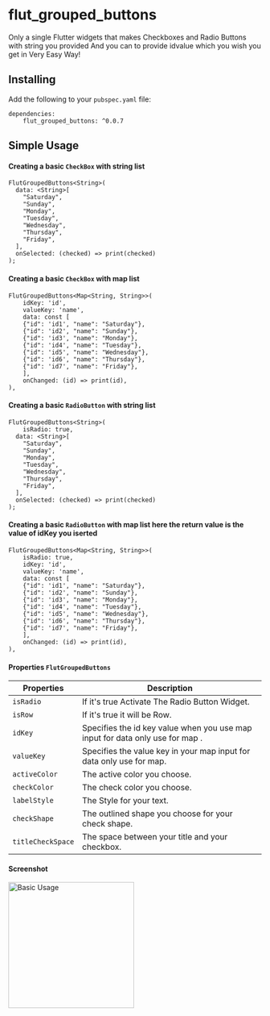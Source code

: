 # flut_grouped_buttons

Only a single Flutter widgets that makes Checkboxes and Radio Buttons with string you provided
And you can to provide idvalue which you wish you get in Very Easy Way!

## Installing

Add the following to your `pubspec.yaml` file:

    dependencies:
        flut_grouped_buttons: ^0.0.7

## Simple Usage
#### Creating a basic `CheckBox` with string list

    FlutGroupedButtons<String>(
      data: <String>[
        "Saturday",
        "Sunday",
        "Monday",
        "Tuesday",
        "Wednesday",
        "Thursday",
        "Friday",
      ],
      onSelected: (checked) => print(checked)
    );

#### Creating a basic `CheckBox` with map list

    FlutGroupedButtons<Map<String, String>>(
        idKey: 'id',
        valueKey: 'name',
        data: const [
        {"id": 'id1', "name": "Saturday"},
        {"id": 'id2', "name": "Sunday"},
        {"id": 'id3', "name": "Monday"},
        {"id": 'id4', "name": "Tuesday"},
        {"id": 'id5', "name": "Wednesday"},
        {"id": 'id6', "name": "Thursday"},
        {"id": 'id7', "name": "Friday"},
        ],
        onChanged: (id) => print(id),
    ),

#### Creating a basic `RadioButton` with string list

    FlutGroupedButtons<String>(
        isRadio: true,
      data: <String>[
        "Saturday",
        "Sunday",
        "Monday",
        "Tuesday",
        "Wednesday",
        "Thursday",
        "Friday",
      ],
      onSelected: (checked) => print(checked)
    );


#### Creating a basic `RadioButton` with map list here the return value is the value of idKey you iserted

    FlutGroupedButtons<Map<String, String>>(
        isRadio: true,
        idKey: 'id',
        valueKey: 'name',
        data: const [
        {"id": 'id1', "name": "Saturday"},
        {"id": 'id2', "name": "Sunday"},
        {"id": 'id3', "name": "Monday"},
        {"id": 'id4', "name": "Tuesday"},
        {"id": 'id5', "name": "Wednesday"},
        {"id": 'id6', "name": "Thursday"},
        {"id": 'id7', "name": "Friday"},
        ],
        onChanged: (id) => print(id),
    ),

<!-- 
#### Screenshot
<img width="250px" src="https://raw.githubusercontent.com/akshathjain/grouped_buttons/master/screenshots/basicusagescreenshot.png" alt="Basic Usage"/> -->

<!-- ## Custom Usage
There are several options that allow for more control. -->

#### Properties `FlutGroupedButtons`
|   Properties  |  Description |
|---------------|--------------|
|`isRadio`  |If it's true Activate The Radio Button Widget.  |
|`isRow`   |If it's true it will be Row.   |
|`idKey`      |Specifies the id key value when you use map input for data only use for map . |
| `valueKey`    |Specifies the value key in your map input for data only use for map. |
|`activeColor`  |The active color you choose.   |
|`checkColor`   |The check color you choose.   |
|`labelStyle`   |The Style for your text.   |
|`checkShape`   |The outlined shape you choose for your check shape.   |
|`titleCheckSpace`|The space between your title and your checkbox.   |


#### Screenshot
<img width="250px" src="https://res.cloudinary.com/m-a-h-g/image/upload/v1654161156/example_xq6se8.png" alt="Basic Usage"/>
